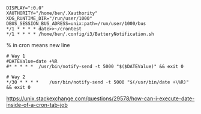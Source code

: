 ```
DISPLAY=":0.0"
XAUTHORITY="/home/ben/.Xauthority"
XDG_RUNTIME_DIR="/run/user/1000"
DBUS_SESSION_BUS_ADRESS=unix:path=/run/user/1000/bus
*/1 * * * * date>>~/crontest
*/1 * * * * /home/ben/.config/i3/BatteryNotification.sh
```

% in cron means new line


```crontab
# Way 1
#DATEValue=date +%R
#* * * * *	/usr/bin/notify-send -t 5000 "$($DATEValue)" && exit 0

# Way 2
*/30 * * * *	/usr/bin/notify-send -t 5000 "$(/usr/bin/date +\%R)" && exit 0
```

https://unix.stackexchange.com/questions/29578/how-can-i-execute-date-inside-of-a-cron-tab-job
